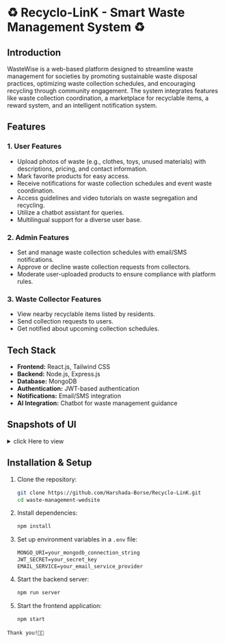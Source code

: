 # ♻️ Recyclo-LinK - Smart Waste Management System ♻️

## Introduction

WasteWise is a web-based platform designed to streamline waste management for societies by promoting sustainable waste disposal practices, optimizing waste collection schedules, and encouraging recycling through community engagement. The system integrates features like waste collection coordination, a marketplace for recyclable items, a reward system, and an intelligent notification system.

## Features

### 1. **User Features**

- Upload photos of waste (e.g., clothes, toys, unused materials) with descriptions, pricing, and contact information.
- Mark favorite products for easy access.
- Receive notifications for waste collection schedules and event waste coordination.
- Access guidelines and video tutorials on waste segregation and recycling.
- Utilize a chatbot assistant for queries.
- Multilingual support for a diverse user base.

### 2. **Admin Features**

- Set and manage waste collection schedules with email/SMS notifications.
- Approve or decline waste collection requests from collectors.
- Moderate user-uploaded products to ensure compliance with platform rules.

### 3. **Waste Collector Features**

- View nearby recyclable items listed by residents.
- Send collection requests to users.
- Get notified about upcoming collection schedules.

## Tech Stack

- **Frontend:** React.js, Tailwind CSS
- **Backend:** Node.js, Express.js
- **Database:** MongoDB
- **Authentication:** JWT-based authentication
- **Notifications:** Email/SMS integration
- **AI Integration:** Chatbot for waste management guidance

## Snapshots of UI

<body>
<details>
    <summary>click Here to view</summary>
    <ul>
        <li>
            <img src="react-app\Output\Home.png" alt="form" height="100">
        </li>
        <li>
            <img src="react-app\Output\Initiative.png" alt="form" height="100">
        </li>
        <li>
            <img src="react-app\Output\GuidelinesAndTutorial.png" alt="form" height="100">
        </li>
        <li>
            <img src="react-app\Output\WasteSection.png" alt="form" height="100">
        </li>
        <li>
            <img src="react-app\Output\Notification.png" alt="form" height="100">
        </li>
        <li>
            <img src="react-app\Output\Reward.png" alt="form" height="100">
        </li>
        <li>
            <img src="react-app\Output\Profile.png" alt="form" height="100">
        </li>
    </ul>

</details>

## Installation & Setup

1. Clone the repository:
   ```sh
   git clone https://github.com/Harshada-Borse/Recyclo-LinK.git
   cd waste-management-wedsite
   ```
2. Install dependencies:
   ```sh
   npm install
   ```
3. Set up environment variables in a `.env` file:
   ```env
   MONGO_URI=your_mongodb_connection_string
   JWT_SECRET=your_secret_key
   EMAIL_SERVICE=your_email_service_provider
   ```
4. Start the backend server:
   ```sh
   npm run server
   ```
5. Start the frontend application:
   ```sh
   npm start
   ```

<p><code>Thank you!🧑‍💻</code></p>

</body>
